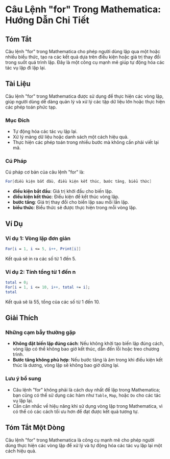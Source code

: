 <!--
Meta Description: # Câu Lệnh "for" Trong Mathematica: Hướng Dẫn Chi Tiết ## Tóm Tắt Câu lệnh "for" trong Mathematica cho phép người dùng lặp qua một hoặc nhiều biểu thứ...
Meta Keywords: lặp, các, trong, mathematica, kết
-->

# Câu Lệnh "for" Trong Mathematica: Hướng Dẫn Chi Tiết

## Tóm Tắt
Câu lệnh "for" trong Mathematica cho phép người dùng lặp qua một hoặc nhiều biểu thức, tạo ra các kết quả dựa trên điều kiện hoặc giá trị thay đổi trong suốt quá trình lặp. Đây là một công cụ mạnh mẽ giúp tự động hóa các tác vụ lặp đi lặp lại.

## Tài Liệu
Câu lệnh "for" trong Mathematica được sử dụng để thực hiện các vòng lặp, giúp người dùng dễ dàng quản lý và xử lý các tập dữ liệu lớn hoặc thực hiện các phép toán phức tạp.

### Mục Đích
- Tự động hóa các tác vụ lặp lại.
- Xử lý mảng dữ liệu hoặc danh sách một cách hiệu quả.
- Thực hiện các phép toán trong nhiều bước mà không cần phải viết lại mã.

### Cú Pháp
Cú pháp cơ bản của câu lệnh "for" là:
```mathematica
For[điều kiện bắt đầu, điều kiện kết thúc, bước tăng, biểu thức]
```

- **điều kiện bắt đầu**: Giá trị khởi đầu cho biến lặp.
- **điều kiện kết thúc**: Điều kiện để kết thúc vòng lặp.
- **bước tăng**: Giá trị thay đổi cho biến lặp sau mỗi lần lặp.
- **biểu thức**: Biểu thức sẽ được thực hiện trong mỗi vòng lặp.

## Ví Dụ
### Ví dụ 1: Vòng lặp đơn giản
```mathematica
For[i = 1, i <= 5, i++, Print[i]]
```
Kết quả sẽ in ra các số từ 1 đến 5.

### Ví dụ 2: Tính tổng từ 1 đến n
```mathematica
total = 0;
For[i = 1, i <= 10, i++, total += i];
total
```
Kết quả sẽ là 55, tổng của các số từ 1 đến 10.

## Giải Thích
### Những cạm bẫy thường gặp
- **Không đặt biến lặp đúng cách**: Nếu không khởi tạo biến lặp đúng cách, vòng lặp có thể không bao giờ kết thúc, dẫn đến lỗi hoặc treo chương trình.
- **Bước tăng không phù hợp**: Nếu bước tăng là âm trong khi điều kiện kết thúc là dương, vòng lặp sẽ không bao giờ dừng lại.
  
### Lưu ý bổ sung
- Câu lệnh "for" không phải là cách duy nhất để lặp trong Mathematica; bạn cũng có thể sử dụng các hàm như `Table`, `Map`, hoặc `Do` cho các tác vụ lặp lại.
- Cần cân nhắc về hiệu năng khi sử dụng vòng lặp trong Mathematica, vì có thể có các cách tối ưu hơn để đạt được kết quả tương tự.

## Tóm Tắt Một Dòng
Câu lệnh "for" trong Mathematica là công cụ mạnh mẽ cho phép người dùng thực hiện các vòng lặp để xử lý và tự động hóa các tác vụ lặp lại một cách hiệu quả.